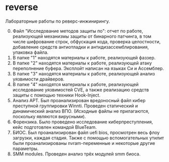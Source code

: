 # reverse

Лабораторные работы по реверс-инжинирингу.

0. Файл "Исследование методов защиты по": отчет по работе, реализующей механизмы защиты от бинарного патчинга, в том числе шифрование строк, обфускация кода, проверка целостности, добавление средств антиотладки и антидизассемблирования, упаковка файла.
1. В папке "1" находятся материалы к работе, реализующей фаззер.
2. В папке "2" находятся материалы к работе, реализующей атаку переполнение буфера. Эксплойт написан на языках Си и Ассемблер.
3. В папке "3" находятся материалы к работе, реализующей анализ уязвимости драйверов.
4. В папке "4" находятся материалы к работе, реализующей исследование уязвимостей CVE, а также реализацию средств защиты с помощью техники Hook-Inject.
5. Анализ АРТ. Был проанализирован вредоносный файл кибер преступной группировки Winnti. Проведен статический и динамический анализ ВПО. (Исходные файлы не прилагаются, поскольку являются вирусными).
6. Форензика. Было проведено исследование киберпреступления, кейс подготовлен командой BlueTeam.
7. БИОС. Был проанализирован файл uefi bios, просмотрен весь флоу загрузки, каждая стадия. Также с помощью вспомогательных утилит были проанализированы nvram-переменные и некоторые другие параметры.
8. SMM modules. Проведен анализ трёх модулей smm биоса.
